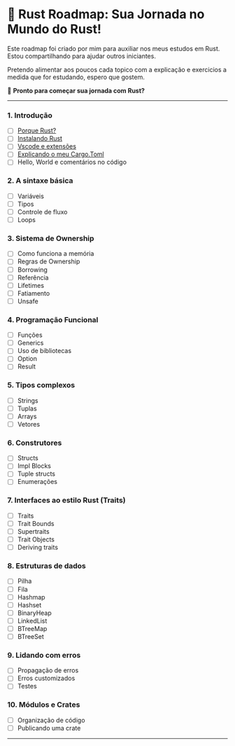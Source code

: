 # 🦀 **Rust Roadmap: Sua Jornada no Mundo do Rust!**  

Este roadmap foi criado por mim para auxiliar nos meus estudos em Rust.
Estou compartilhando para ajudar outros iniciantes.

Pretendo alimentar aos poucos cada topico com a explicação e exercicios a medida que for estudando, espero que gostem.

🚀 **Pronto para começar sua jornada com Rust?**

---

### **1. Introdução**
- [ ] [Porque Rust?](https://github.com/Ricardo7c/Rust-Roadmap/blob/main/Topico%201%20-%20Introdu%C3%A7%C3%A3o/README.md#porque-rust?)
- [ ] [Instalando Rust](https://github.com/Ricardo7c/Rust-Roadmap/blob/main/Topico%201%20-%20Introdu%C3%A7%C3%A3o/README.md#instalando-rust)
- [ ] [Vscode e extensões](https://github.com/Ricardo7c/Rust-Roadmap/blob/main/Topico%201%20-%20Introdu%C3%A7%C3%A3o/README.md#vscode-e-extensões)
- [ ] [Explicando o meu Cargo.Toml](https://github.com/Ricardo7c/Rust-Roadmap/blob/main/Topico%201%20-%20Introdu%C3%A7%C3%A3o/README.md#explica%C3%A7%C3%A3o-do-arquivo-cargotoml)
- [ ] Hello, World e comentários no código

### **2. A sintaxe básica**
- [ ] Variáveis
- [ ] Tipos
- [ ] Controle de fluxo
- [ ] Loops

### **3. Sistema de Ownership**
- [ ] Como funciona a memória
- [ ] Regras de Ownership
- [ ] Borrowing
- [ ] Referência
- [ ] Lifetimes
- [ ] Fatiamento
- [ ] Unsafe

### **4. Programação Funcional**
- [ ] Funções
- [ ] Generics
- [ ] Uso de bibliotecas
- [ ] Option
- [ ] Result

### **5. Tipos complexos**
- [ ] Strings
- [ ] Tuplas
- [ ] Arrays
- [ ] Vetores

### **6. Construtores**
- [ ] Structs
- [ ] Impl Blocks
- [ ] Tuple structs
- [ ] Enumerações

### **7. Interfaces ao estilo Rust (Traits)**
- [ ] Traits
- [ ] Trait Bounds
- [ ] Supertraits
- [ ] Trait Objects
- [ ] Deriving traits

### **8. Estruturas de dados**
- [ ] Pilha
- [ ] Fila
- [ ] Hashmap
- [ ] Hashset
- [ ] BinaryHeap
- [ ] LinkedList
- [ ] BTreeMap
- [ ] BTreeSet

### **9. Lidando com erros**
- [ ] Propagação de erros
- [ ] Erros customizados
- [ ] Testes

### **10. Módulos e Crates**
- [ ] Organização de código
- [ ] Publicando uma crate

---
